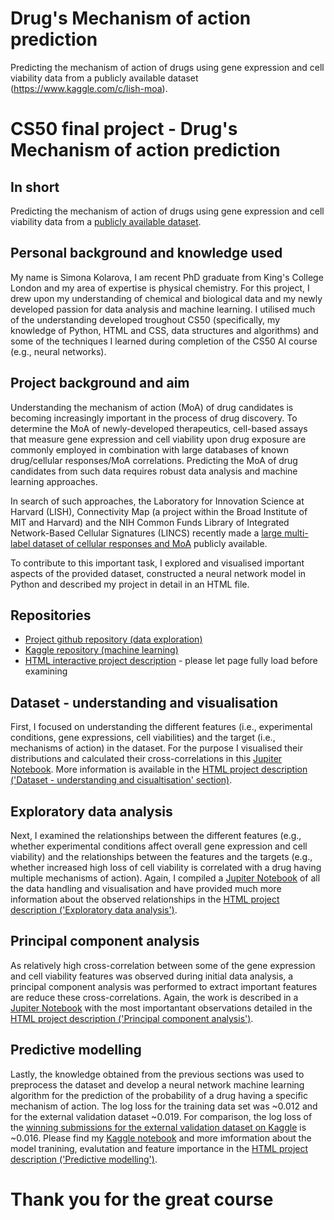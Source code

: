 # Drug's Mechanism of action prediction
Predicting the mechanism of action of drugs using gene expression and cell viability data from a publicly available dataset (https://www.kaggle.com/c/lish-moa).

# CS50 final project - Drug's Mechanism of action prediction
## In short
Predicting the mechanism of action of drugs using gene expression and cell viability data from a [publicly available dataset](https://www.kaggle.com/c/lish-moa).

## Personal background and knowledge used
My name is Simona Kolarova, I am recent PhD graduate from King's College London and my area of expertise is physical chemistry. For this project, I drew upon my understanding of chemical and biological data and my newly developed passion for data analysis and machine learning. I utilised much of the understanding developed troughout CS50 (specifically, my knowledge of Python, HTML and CSS, data structures and algorithms) and some of the techniques I learned during completion of the CS50 AI course (e.g., neural networks). 

## Project background and aim
Understanding the mechanism of action (MoA) of drug candidates is becoming increasingly important in the process of drug discovery. To determine the MoA of newly-developed therapeutics, cell-based assays that measure gene expression and cell viability upon drug exposure are commonly employed in combination with large databases of known drug/cellular responses/MoA correlations. Predicting the MoA of drug candidates from such data requires robust data analysis and machine learning approaches.

In search of such approaches, the Laboratory for Innovation Science at Harvard (LISH), Connectivity Map (a project within the Broad Institute of MIT and Harvard) and the NIH Common Funds Library of Integrated Network-Based Cellular Signatures (LINCS) recently made a [large multi-label dataset of cellular responses and MoA](https://www.kaggle.com/c/lish-moa) publicly available.

To contribute to this important task, I explored and visualised important aspects of the provided dataset, constructed a neural network model in Python and described my project in detail in an HTML file.

## Repositories
- [Project github repository (data exploration)](https://github.com/SimonaKolarova/Drug-s-Mechanism-of-action)
- [Kaggle repository (machine learning)](https://www.kaggle.com/simonakolarova/moa-predictions)
- [HTML interactive project description](https://simonakolarova.github.io/mechanism_of_action.html) - please let page fully load before examining

## Dataset - understanding and visualisation
First, I focused on understanding the different features (i.e., experimental conditions, gene expressions, cell viabilities) and the target (i.e., mechanisms of action) in the dataset. For the purpose I visualised their distributions and calculated their cross-correlations in this [Jupiter Notebook](https://github.com/SimonaKolarova/Drug-s-Mechanism-of-action/blob/main/Data%20-%20understanding%20and%20visualisation.ipynb). More information is available in the [HTML project description ('Dataset - understanding and cisualtisation' section)](https://simonakolarova.github.io/mechanism_of_action.html#item-2).

## Exploratory data analysis
Next, I examined the relationships between the different features (e.g., whether experimental conditions affect overall gene expression and cell viability) and the relationships between the features and the targets (e.g., whether increased high loss of cell viability is correlated with a drug having multiple mechanisms of action). 
Again, I compiled a [Jupiter Notebook](https://github.com/SimonaKolarova/Drug-s-Mechanism-of-action/blob/main/Exploratory%20data%20analysis.ipynb) of all the data handling and visualisation and have provided much more information about the observed relationships in the [HTML project description ('Exploratory data analysis')](https://simonakolarova.github.io/mechanism_of_action.html#item-3).

## Principal component analysis
As relatively high cross-correlation between some of the gene expression and cell viability features was observed during initial data analysis, a principal component analysis was performed to extract important features are reduce these cross-correlations. Again, the work is described in a [Jupiter Notebook](https://github.com/SimonaKolarova/Drug-s-Mechanism-of-action/blob/main/Principal%20component%20analysis.ipynb) with the most importantant observations detailed in the [HTML project description ('Principal component analysis')](https://simonakolarova.github.io/mechanism_of_action.html#item-4).

## Predictive modelling
Lastly, the knowledge obtained from the previous sections was used to preprocess the dataset and develop a neural network machine learning algorithm for the prediction of the probability of a drug having a specific mechanism of action. The log loss for the training data set was ~0.012 and for the external validation dataset ~0.019. For comparison, the log loss of the [winning submissions for the external validation dataset on Kaggle](https://www.kaggle.com/c/lish-moa/leaderboard) is ~0.016. Please find my [Kaggle notebook](https://www.kaggle.com/simonakolarova/moa-predictions) and more imformation about the model tranining, evalutation and feature importance in the [HTML project description ('Predictive modelling')](https://simonakolarova.github.io/mechanism_of_action.html#item-5).


# Thank you for the great course

